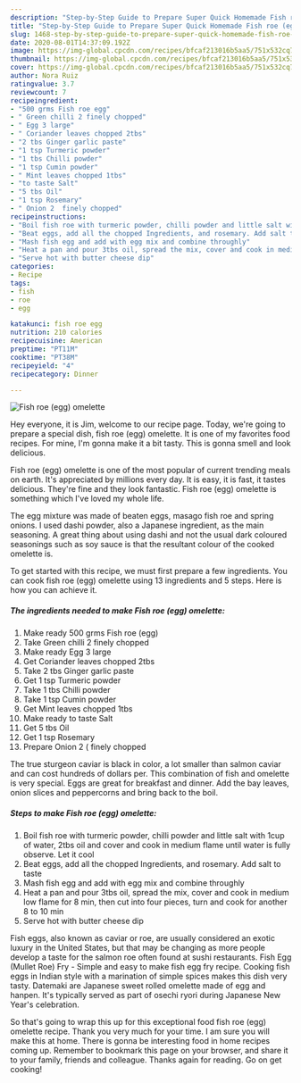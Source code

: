 ```yaml
---
description: "Step-by-Step Guide to Prepare Super Quick Homemade Fish roe (egg) omelette"
title: "Step-by-Step Guide to Prepare Super Quick Homemade Fish roe (egg) omelette"
slug: 1468-step-by-step-guide-to-prepare-super-quick-homemade-fish-roe-egg-omelette
date: 2020-08-01T14:37:09.192Z
image: https://img-global.cpcdn.com/recipes/bfcaf213016b5aa5/751x532cq70/fish-roe-egg-omelette-recipe-main-photo.jpg
thumbnail: https://img-global.cpcdn.com/recipes/bfcaf213016b5aa5/751x532cq70/fish-roe-egg-omelette-recipe-main-photo.jpg
cover: https://img-global.cpcdn.com/recipes/bfcaf213016b5aa5/751x532cq70/fish-roe-egg-omelette-recipe-main-photo.jpg
author: Nora Ruiz
ratingvalue: 3.7
reviewcount: 7
recipeingredient:
- "500 grms Fish roe egg"
- " Green chilli 2 finely chopped"
- " Egg 3 large"
- " Coriander leaves chopped 2tbs"
- "2 tbs Ginger garlic paste"
- "1 tsp Turmeric powder"
- "1 tbs Chilli powder"
- "1 tsp Cumin powder"
- " Mint leaves chopped 1tbs"
- "to taste Salt"
- "5 tbs Oil"
- "1 tsp Rosemary"
- " Onion 2  finely chopped"
recipeinstructions:
- "Boil fish roe with turmeric powder, chilli powder and little salt with 1cup of water, 2tbs oil and cover and cook in medium flame until water is fully observe. Let it cool"
- "Beat eggs, add all the chopped Ingredients, and rosemary. Add salt to taste"
- "Mash fish egg and add with egg mix and combine throughly"
- "Heat a pan and pour 3tbs oil, spread the mix, cover and cook in medium low flame for 8 min, then cut into four pieces, turn and cook for another 8 to 10 min"
- "Serve hot with butter cheese dip"
categories:
- Recipe
tags:
- fish
- roe
- egg

katakunci: fish roe egg 
nutrition: 210 calories
recipecuisine: American
preptime: "PT11M"
cooktime: "PT38M"
recipeyield: "4"
recipecategory: Dinner

---
```



![Fish roe (egg) omelette](https://img-global.cpcdn.com/recipes/bfcaf213016b5aa5/751x532cq70/fish-roe-egg-omelette-recipe-main-photo.jpg)

Hey everyone, it is Jim, welcome to our recipe page. Today, we're going to prepare a special dish, fish roe (egg) omelette. It is one of my favorites food recipes. For mine, I'm gonna make it a bit tasty. This is gonna smell and look delicious.

Fish roe (egg) omelette is one of the most popular of current trending meals on earth. It's appreciated by millions every day. It is easy, it is fast, it tastes delicious. They're fine and they look fantastic. Fish roe (egg) omelette is something which I've loved my whole life.

The egg mixture was made of beaten eggs, masago fish roe and spring onions. I used dashi powder, also a Japanese ingredient, as the main seasoning. A great thing about using dashi and not the usual dark coloured seasonings such as soy sauce is that the resultant colour of the cooked omelette is.


To get started with this recipe, we must first prepare a few ingredients. You can cook fish roe (egg) omelette using 13 ingredients and 5 steps. Here is how you can achieve it.

<!--inarticleads1-->

##### The ingredients needed to make Fish roe (egg) omelette:

1. Make ready 500 grms Fish roe (egg)
1. Take  Green chilli 2 finely chopped
1. Make ready  Egg 3 large
1. Get  Coriander leaves chopped 2tbs
1. Take 2 tbs Ginger garlic paste
1. Get 1 tsp Turmeric powder
1. Take 1 tbs Chilli powder
1. Take 1 tsp Cumin powder
1. Get  Mint leaves chopped 1tbs
1. Make ready to taste Salt
1. Get 5 tbs Oil
1. Get 1 tsp Rosemary
1. Prepare  Onion 2 ( finely chopped


The true sturgeon caviar is black in color, a lot smaller than salmon caviar and can cost hundreds of dollars per. This combination of fish and omelette is very special. Eggs are great for breakfast and dinner. Add the bay leaves, onion slices and peppercorns and bring back to the boil. 

<!--inarticleads2-->

##### Steps to make Fish roe (egg) omelette:

1. Boil fish roe with turmeric powder, chilli powder and little salt with 1cup of water, 2tbs oil and cover and cook in medium flame until water is fully observe. Let it cool
1. Beat eggs, add all the chopped Ingredients, and rosemary. Add salt to taste
1. Mash fish egg and add with egg mix and combine throughly
1. Heat a pan and pour 3tbs oil, spread the mix, cover and cook in medium low flame for 8 min, then cut into four pieces, turn and cook for another 8 to 10 min
1. Serve hot with butter cheese dip


Fish eggs, also known as caviar or roe, are usually considered an exotic luxury in the United States, but that may be changing as more people develop a taste for the salmon roe often found at sushi restaurants. Fish Egg (Mullet Roe) Fry - Simple and easy to make fish egg fry recipe. Cooking fish eggs in Indian style with a marination of simple spices makes this dish very tasty. Datemaki are Japanese sweet rolled omelette made of egg and hanpen. It&#39;s typically served as part of osechi ryori during Japanese New Year&#39;s celebration. 

So that's going to wrap this up for this exceptional food fish roe (egg) omelette recipe. Thank you very much for your time. I am sure you will make this at home. There is gonna be interesting food in home recipes coming up. Remember to bookmark this page on your browser, and share it to your family, friends and colleague. Thanks again for reading. Go on get cooking!
